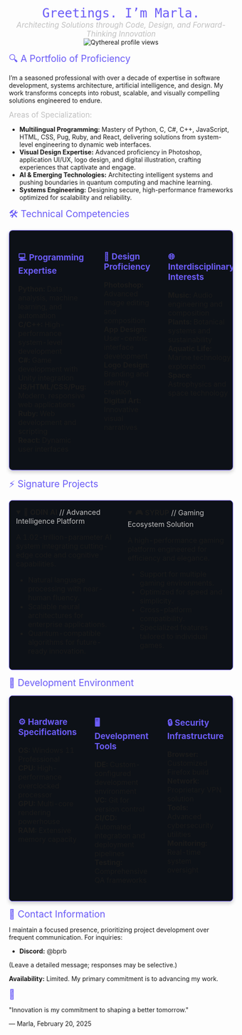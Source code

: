 <div align="center">
  <span style="color: #6B5CF7; font-family: 'JetBrains Mono', monospace; font-size: 2em;">Greetings. I’m Marla.</span>
  <br>
  <span style="color: #C0C0C0; font-style: italic; font-size: 1.2em;">Architecting Solutions through Code, Design, and Forward-Thinking Innovation</span>
  <br>
  <img src="https://u8views.com/api/v1/github/profiles/176505381/views/day-week-month-total-count.svg" alt="Qythereal profile views">
</div>

<span style="color: #6B5CF7; font-size: 1.5em;">🔍 A Portfolio of Proficiency</span>
<p>I’m a seasoned professional with over a decade of expertise in software development, systems architecture, artificial intelligence, and design. My work transforms concepts into robust, scalable, and visually compelling solutions engineered to endure.</p>

<span style="color: #C0C0C0; font-size: 1.2em;">Areas of Specialization:</span>

- **Multilingual Programming:** Mastery of Python, C, C#, C++, JavaScript, HTML, CSS, Pug, Ruby, and React, delivering solutions from system-level engineering to dynamic web interfaces.
- **Visual Design Expertise:** Advanced proficiency in Photoshop, application UI/UX, logo design, and digital illustration, crafting experiences that captivate and engage.
- **AI & Emerging Technologies:** Architecting intelligent systems and pushing boundaries in quantum computing and machine learning.
- **Systems Engineering:** Designing secure, high-performance frameworks optimized for scalability and reliability.

<span style="color: #6B5CF7; font-size: 1.5em;">🛠️ Technical Competencies</span>
<div align="center">
  <table style="border: 1px solid #6B5CF7; border-radius: 8px; background: #0D1117; box-shadow: 0 4px 8px rgba(0,0,0,0.2); width: 100%;">
    <tr>
      <td width="33%" valign="top" style="padding: 20px;">
        <h3 style="color: #6B5CF7;">💻 Programming Expertise</h3>
        <ul style="list-style-type: none; padding-left: 0;">
          <li><b>Python:</b> Data analysis, machine learning, and automation</li>
          <li><b>C/C++:</b> High-performance system-level development</li>
          <li><b>C#:</b> Game development with Unity integration</li>
          <li><b>JS/HTML/CSS/Pug:</b> Modern, responsive web applications</li>
          <li><b>Ruby:</b> Web development and scripting</li>
          <li><b>React:</b> Dynamic user interfaces</li>
        </ul>
      </td>
      <td width="33%" valign="top" style="padding: 20px;">
        <h3 style="color: #6B5CF7;">🎨 Design Proficiency</h3>
        <ul style="list-style-type: none; padding-left: 0;">
          <li><b>Photoshop:</b> Advanced image editing and composition</li>
          <li><b>App Design:</b> User-centric interface development</li>
          <li><b>Logo Design:</b> Branding and identity creation</li>
          <li><b>Digital Art:</b> Innovative visual narratives</li>
        </ul>
      </td>
      <td width="33%" valign="top" style="padding: 20px;">
        <h3 style="color: #6B5CF7;">🌐 Interdisciplinary Interests</h3>
        <ul style="list-style-type: none; padding-left: 0;">
          <li><b>Music:</b> Audio engineering and composition</li>
          <li><b>Plants:</b> Botanical systems and sustainability</li>
          <li><b>Aquatic Life:</b> Marine technology exploration</li>
          <li><b>Space:</b> Astrophysics and space technology</li>
        </ul>
      </td>
    </tr>
  </table>
</div>

<span style="color: #6B5CF7; font-size: 1.5em;">⚡ Signature Projects</span>
<div align="center">
  <table style="border: 1px solid #6B5CF7; border-radius: 8px; background: #0D1117; width: 100%;">
    <tr>
      <td width="50%" valign="top" style="padding: 15px;">
        <details open>
          <summary><b>🤖 ODIN AI</b> <span style="color: #C0C0C0;">// Advanced Intelligence Platform</span></summary>
          <p>A 1.02-trillion-parameter AI system integrating cutting-edge code and cognitive capabilities.</p>
          <ul>
            <li>Natural language processing with near-human fluency.</li>
            <li>Scalable neural architectures for enterprise applications.</li>
            <li>Quantum-compatible algorithms for future-ready innovation.</li>
          </ul>
        </details>
      </td>
      <td width="50%" valign="top" style="padding: 15px;">
        <details open>
          <summary><b>🎮 SYRUP</b> <span style="color: #C0C0C0;">// Gaming Ecosystem Solution</span></summary>
          <p>A high-performance gaming platform engineered for efficiency and elegance.</p>
          <ul>
            <li>Support for multiple gaming environments.</li>
            <li>Optimized for speed and simplicity.</li>
            <li>Cross-platform compatibility.</li>
            <li>Specialized features tailored to individual games.</li>
          </ul>
        </details>
      </td>
    </tr>
  </table>
</div>

<span style="color: #6B5CF7; font-size: 1.5em;">🔋 Development Environment</span>
<div align="center">
  <table style="border: 1px solid #6B5CF7; border-radius: 8px; background: #0D1117; box-shadow: 0 4px 8px rgba(0,0,0,0.2); width: 100%;">
    <tr>
      <td width="33%" valign="top" style="padding: 20px;">
        <h3 style="color: #6B5CF7;">⚙️ Hardware Specifications</h3>
        <ul style="list-style-type: none; padding-left: 0;">
          <li><b>OS:</b> Windows 11 Professional</li>
          <li><b>CPU:</b> High-performance overclocked processor</li>
          <li><b>GPU:</b> Multi-core rendering powerhouse</li>
          <li><b>RAM:</b> Extensive memory capacity</li>
        </ul>
      </td>
      <td width="33%" valign="top" style="padding: 20px;">
        <h3 style="color: #6B5CF7;">🖥️ Development Tools</h3>
        <ul style="list-style-type: none; padding-left: 0;">
          <li><b>IDE:</b> Custom-configured development environment</li>
          <li><b>VC:</b> Git for version control</li>
          <li><b>CI/CD:</b> Automated integration and deployment pipelines</li>
          <li><b>Testing:</b> Comprehensive QA frameworks</li>
        </ul>
      </td>
      <td width="33%" valign="top" style="padding: 20px;">
        <h3 style="color: #6B5CF7;">🔒 Security Infrastructure</h3>
        <ul style="list-style-type: none; padding-left: 0;">
          <li><b>Browser:</b> Customized Firefox build</li>
          <li><b>Network:</b> Proprietary VPN solution</li>
          <li><b>Tools:</b> Advanced cybersecurity utilities</li>
          <li><b>Monitoring:</b> Real-time system oversight</li>
        </ul>
      </td>
    </tr>
  </table>
</div>

<span style="color: #6B5CF7; font-size: 1.5em;">📡 Contact Information</span>
<p>I maintain a focused presence, prioritizing project development over frequent communication. For inquiries:</p>
<ul>
  <li><b>Discord:</b> @bprb</li>
</ul>
<p>(Leave a detailed message; responses may be selective.)</p>
<p><b>Availability:</b> Limited. My primary commitment is to advancing my work.</p>

<span style="color: #6B5CF7; font-size: 1.5em;">🌟</span>
<p>"Innovation is my commitment to shaping a better tomorrow."</p>
<p>— Marla, February 20, 2025</p>
